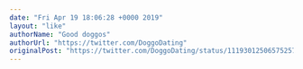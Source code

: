 ```yaml
---
date: "Fri Apr 19 18:06:28 +0000 2019"
layout: "like"
authorName: "Good doggos"
authorUrl: "https://twitter.com/DoggoDating"
originalPost: "https://twitter.com/DoggoDating/status/1119301250657525760"
---
```

